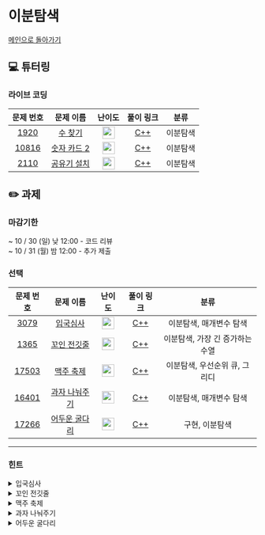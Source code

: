 # 이분탐색

[메인으로 돌아가기](https://github.com/Altu-Bitu-3/Notice)

## 💻 튜터링

### 라이브 코딩

|문제 번호|문제 이름|난이도|풀이 링크|분류|
| :-----: | :-----: | :-----: | :-----: | :-----: |
|<a href="https://www.acmicpc.net/problem/1920" target="_blank">1920</a>|<a href="https://www.acmicpc.net/problem/1920" target="_blank">수 찾기</a>|<img height="25px" width="25px" src="https://static.solved.ac/tier_small/7.svg"/>|[C++]()|이분탐색|
|<a href="https://www.acmicpc.net/problem/10816" target="_blank">10816</a>|<a href="https://www.acmicpc.net/problem/10816" target="_blank">숫자 카드 2</a>|<img height="25px" width="25px" src="https://static.solved.ac/tier_small/7.svg"/>|[C++]()|이분탐색|
|<a href="https://www.acmicpc.net/problem/2110" target="_blank">2110</a>|<a href="https://www.acmicpc.net/problem/2110" target="_blank">공유기 설치</a>|<img height="25px" width="25px" src="https://static.solved.ac/tier_small/12.svg"/>|[C++]()|이분탐색|

## ✏️ 과제

### 마감기한

~ 10 / 30 (일) 낮 12:00 - 코드 리뷰 </br>
~ 10 / 31 (월) 밤 12:00 - 추가 제출 </br>

### 선택

|                                 문제 번호                                 |                                    문제 이름                                     |                                       난이도                                       | 풀이 링크 |         분류          |
| :-----------------------------------------------------------------------: | :------------------------------------------------------------------------------: | :--------------------------------------------------------------------------------: | :-------: | :-------------------: |
| <a href="https://www.acmicpc.net/problem/3079" target="_blank">3079</a> |   <a href="https://www.acmicpc.net/problem/23757" target="_blank">입국심사</a>   | <img height="25px" width="25px" src="https://static.solved.ac/tier_small/11.svg"> |  [C++]()  | 이분탐색, 매개변수 탐색|
|  <a href="https://www.acmicpc.net/problem/1365" target="_blank">1365</a>  |    <a href="https://www.acmicpc.net/problem/1365" target="_blank">꼬인 전깃줄</a>     | <img height="25px" width="25px" src="https://static.solved.ac/tier_small/13.svg"/> |  [C++]()  |   이분탐색, 가장 긴 증가하는 수열  |
| <a href="https://www.acmicpc.net/problem/17503" target="_blank">17503</a> |   <a href="https://www.acmicpc.net/problem/17503" target="_blank">맥주 축제</a>    | <img height="25px" width="25px" src="https://static.solved.ac/tier_small/9.svg"/>  |  [C++]()  |       이분탐색, 우선순위 큐, 그리디        |
| <a href="https://www.acmicpc.net/problem/16401" target="_blank">16401</a> | <a href="https://www.acmicpc.net/problem/16401" target="_blank">과자 나눠주기</a> | <img height="25px" width="25px" src="https://static.solved.ac/tier_small/9.svg"/> |  [C++]()  | 이분탐색, 매개변수 탐색 |
| <a href="https://www.acmicpc.net/problem/17266" target="_blank">17266</a> | <a href="https://www.acmicpc.net/problem/17266" target="_blank">어두운 굴다리</a> | <img height="25px" width="25px" src="https://static.solved.ac/tier_small/7.svg"/>  |  [C++]()  | 구현, 이분탐색 |

---

### 힌트

<details>
<summary>입국심사</summary>
<div markdown="1">
&nbsp;&nbsp;&nbsp;&nbsp;
시간의 최소값을 찾는 문제네요! 상근이가 어떤 시간을 찾고 싶은 건지 생각해보세요! 또 상근이의 친구가 굉장히 많아보이고 심사시간도 긴 것 같아요!
</div>
</details>

<details>
<summary>꼬인 전깃줄</summary>
<div markdown="1">
&nbsp;&nbsp;&nbsp;&nbsp;
전선이 꼬이는 이유는 현재 연결된 전선의 왼쪽 전봇대보다 밑에 있는 전봇대에서, 현재 연결된 오른쪽 전봇대보다 위에 있는 전봇대와 연결되어 있기 때문이죠! 
전선을 잘라내고 남아있는 전선들의 패턴을 파악해볼까요?
  
어떤 알고리즘을 썼는지 파악하셨다면 아래 힌트를 봐주세요!

N의 범위가 조금 커 보이네요. LIS를 기존의 방식 말고, LIS를 만들어 간다고 생각하고 풀어보면 어떨까요? 
즉, 수열의 길이를 배열의 인덱스로, 배열의 원소에는 숫자를 넣어서 관리하는 거죠.  
</div>
</details>

<details>
<summary>맥주 축제</summary>
<div markdown="1">
&nbsp;&nbsp;&nbsp;&nbsp;
이분탐색을 통해 특정 도수 레벨이 되었다고 가정해볼까요? 현재 도수레벨이 너무 낮아서 마실 수 있는 맥주 수가 n개가 되지 않는다면 도수레벨을 증가시키고,
현재 도수레벨이 너무 높아서 선호도가 m보다 작다면 도수레벨을 다시 감소시키면 되겠죠! 
</div>
</details>

<details>
<summary>과자 나눠주기</summary>
<div markdown="1">
&nbsp;&nbsp;&nbsp;&nbsp;
과자조각의 최대 길이를 이분탐색으로 변화시키면서, 최대길이만큼 만들 수 있는 과자 조각 수가 얼마인지 생각해 봐요! 
과자 조각 수가 어떨 때에 조카들에게 과자를 나눠 줄 수 있을까요?
</div>
</details>

<details>
<summary>어두운 굴다리</summary>
<div markdown="1">
&nbsp;&nbsp;&nbsp;&nbsp;
설정한 가로등 높이가 모든 구간을 밝힐 수 있는지 구간마다 확인해볼까요?
</div>
</details>

